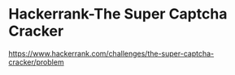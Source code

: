 # Hackerrank-The Super Captcha Cracker

https://www.hackerrank.com/challenges/the-super-captcha-cracker/problem
